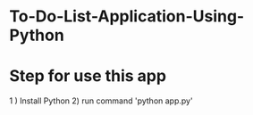 # To-Do-List-Application-Using-Python

# Step for use this app
1 ) Install Python 
2) run command 'python app.py'
